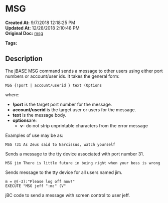 # MSG

**Created At:** 9/7/2018 12:18:25 PM  
**Updated At:** 12/28/2018 2:10:48 PM  
**Original Doc:** [msg](https://docs.jbase.com/46963-utilities/msg)  

**Tags:**
<badge text='message' vertical='middle' />
<badge text='msg' vertical='middle' />
<badge text='msg' vertical='middle' />

## Description

The jBASE MSG command sends a message to other users using either port numbers or account/user ids. It takes the general form:

```
MSG {!port | account/userid } text (Options
```

where:

- **!port** is the target port number for the message.
- **account/userid** is the target user or users for the message.
- **text** is the message body.
- **options**are: 
    - **v**- do not strip unprintable characters from the error message


Examples of use may be as:

```
MSG !31 As Zeus said to Narcissus, watch yourself
```

Sends a message to the tty device associated with port number 31.



```
MSG jim There is little future in being right when your boss is wrong
```

Sends message to the tty device for all users named jim.



```
m = @(-3):"Please log off now!"
EXECUTE "MSG jeff ":m:" (V"
```

jBC code to send a message with screen control to user jeff.



### 

